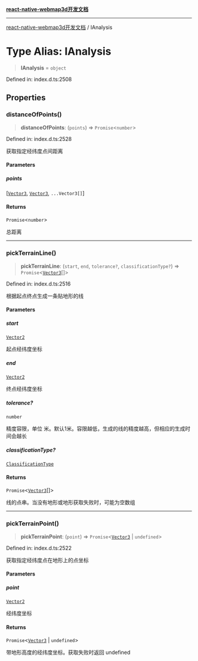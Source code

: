 [**react-native-webmap3d开发文档**](../README.md)

***

[react-native-webmap3d开发文档](../globals.md) / IAnalysis

# Type Alias: IAnalysis

> **IAnalysis** = `object`

Defined in: index.d.ts:2508

## Properties

### distanceOfPoints()

> **distanceOfPoints**: (`points`) => `Promise`\<`number`\>

Defined in: index.d.ts:2528

获取指定经纬度点间距离

#### Parameters

##### points

\[[`Vector3`](../interfaces/Vector3.md), [`Vector3`](../interfaces/Vector3.md), `...Vector3[]`\]

#### Returns

`Promise`\<`number`\>

总距离

***

### pickTerrainLine()

> **pickTerrainLine**: (`start`, `end`, `tolerance?`, `classificationType?`) => `Promise`\<[`Vector3`](../interfaces/Vector3.md)[]\>

Defined in: index.d.ts:2516

根据起点终点生成一条贴地形的线

#### Parameters

##### start

[`Vector2`](../interfaces/Vector2.md)

起点经纬度坐标

##### end

[`Vector2`](../interfaces/Vector2.md)

终点经纬度坐标

##### tolerance?

`number`

精度容限，单位 米。默认1米。容限越低，生成的线的精度越高，但相应的生成时间会越长

##### classificationType?

[`ClassificationType`](../enumerations/ClassificationType.md)

#### Returns

`Promise`\<[`Vector3`](../interfaces/Vector3.md)[]\>

线的点串。当没有地形或地形获取失败时，可能为空数组

***

### pickTerrainPoint()

> **pickTerrainPoint**: (`point`) => `Promise`\<[`Vector3`](../interfaces/Vector3.md) \| `undefined`\>

Defined in: index.d.ts:2522

获取指定经纬度点在地形上的点坐标

#### Parameters

##### point

[`Vector2`](../interfaces/Vector2.md)

经纬度坐标

#### Returns

`Promise`\<[`Vector3`](../interfaces/Vector3.md) \| `undefined`\>

带地形高度的经纬度坐标。获取失败时返回 undefined
